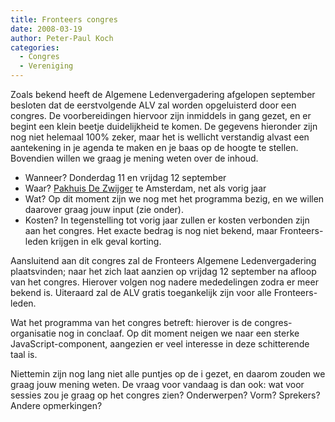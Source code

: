 ```yaml
---
title: Fronteers congres
date: 2008-03-19
author: Peter-Paul Koch
categories: 
  - Congres
  - Vereniging
---
```

Zoals bekend heeft de Algemene Ledenvergadering afgelopen september besloten dat de eerstvolgende ALV zal worden opgeluisterd door een congres. De voorbereidingen hiervoor zijn inmiddels in gang gezet, en er begint een klein beetje duidelijkheid te komen. De gegevens hieronder zijn nog niet helemaal 100% zeker, maar het is wellicht verstandig alvast een aantekening in je agenda te maken en je baas op de hoogte te stellen. Bovendien willen we graag je mening weten over de inhoud.

* Wanneer? Donderdag 11 en vrijdag 12 september
* Waar? [Pakhuis De Zwijger](http://www.dezwijger.nl/) te Amsterdam, net als vorig jaar
* Wat? Op dit moment zijn we nog met het programma bezig, en we willen daarover graag jouw input (zie onder).
* Kosten? In tegenstelling tot vorig jaar zullen er kosten verbonden zijn aan het congres. Het exacte bedrag is nog niet bekend, maar Fronteers-leden krijgen in elk geval korting.

Aansluitend aan dit congres zal de Fronteers Algemene Ledenvergadering plaatsvinden; naar het zich laat aanzien op vrijdag 12 september na afloop van het congres. Hierover volgen nog nadere mededelingen zodra er meer bekend is. Uiteraard zal de ALV gratis toegankelijk zijn voor alle Fronteers-leden.

Wat het programma van het congres betreft: hierover is de congres-organisatie nog in conclaaf. Op dit moment neigen we naar een sterke JavaScript-component, aangezien er veel interesse in deze schitterende taal is.

Niettemin zijn nog lang niet alle puntjes op de i gezet, en daarom zouden we graag jouw mening weten. De vraag voor vandaag is dan ook: wat voor sessies zou je graag op het congres zien? Onderwerpen? Vorm? Sprekers? Andere opmerkingen?
